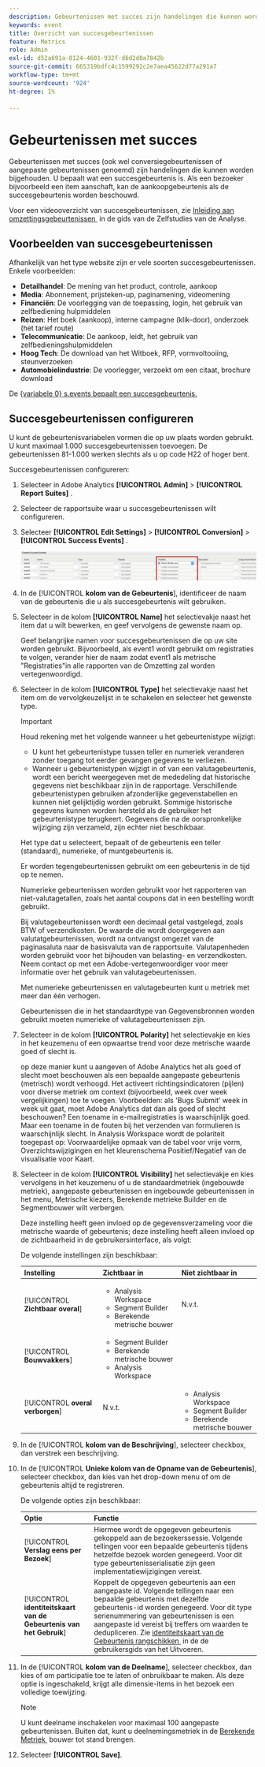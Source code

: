 ```yaml
---
description: Gebeurtenissen met succes zijn handelingen die kunnen worden bijgehouden. U bepaalt wat een succesgebeurtenis is. Als een bezoeker bijvoorbeeld een item aanschaft, kan de aankoopgebeurtenis als de succesgebeurtenis worden beschouwd.
keywords: event
title: Overzicht van succesgebeurtenissen
feature: Metrics
role: Admin
exl-id: d52a691a-8124-4601-932f-d6d2d0a7842b
source-git-commit: 665319bdfc4c1599292c2e7aea45622d77a291a7
workflow-type: tm+mt
source-wordcount: '924'
ht-degree: 1%

---
```


# Gebeurtenissen met succes

Gebeurtenissen met succes (ook wel conversiegebeurtenissen of aangepaste gebeurtenissen genoemd) zijn handelingen die kunnen worden bijgehouden. U bepaalt wat een succesgebeurtenis is. Als een bezoeker bijvoorbeeld een item aanschaft, kan de aankoopgebeurtenis als de succesgebeurtenis worden beschouwd.

Voor een videooverzicht van succesgebeurtenissen, zie [&#x200B; Inleiding aan omzettingsgebeurtenissen &#x200B;](https://experienceleague.adobe.com/nl/docs/analytics-learn/tutorials/analysis-workspace/metrics/introduction-to-conversion-events) in de gids van de Zelfstudies van de Analyse.

## Voorbeelden van succesgebeurtenissen

Afhankelijk van het type website zijn er vele soorten succesgebeurtenissen. Enkele voorbeelden:

* **Detailhandel**: De mening van het product, controle, aankoop
* **Media**: Abonnement, prijsteken-up, paginamening, videomening
* **Financiën**: De voorlegging van de toepassing, login, het gebruik van zelfbediening hulpmiddelen
* **Reizen**: Het boek (aankoop), interne campagne (klik-door), onderzoek (het tarief route)
* **Telecommunicatie**: De aankoop, leidt, het gebruik van zelfbedieningshulpmiddelen
* **Hoog Tech**: De download van het Witboek, RFP, vormvoltooiing, steunverzoeken
* **Automobielindustrie**: De voorlegger, verzoekt om een citaat, brochure download

De {[&#x200B; variabele 0} s.events bepaalt een succesgebeurtenis.](/help/implement/vars/page-vars/events/event-serialization.md)

## Succesgebeurtenissen configureren

U kunt de gebeurtenisvariabelen vormen die op uw plaats worden gebruikt. U kunt maximaal 1.000 succesgebeurtenissen toevoegen. De gebeurtenissen 81-1.000 werken slechts als u op code H22 of hoger bent.

Succesgebeurtenissen configureren:

1. Selecteer in Adobe Analytics **[!UICONTROL Admin]** > **[!UICONTROL Report Suites]** .
1. Selecteer de rapportsuite waar u succesgebeurtenissen wilt configureren.
1. Selecteer **[!UICONTROL Edit Settings]** > **[!UICONTROL Conversion]** > **[!UICONTROL Success Events]** .

   ![Stap Resultaat](/help/admin/tools/manage-rs/edit-settings/conversion-var-admin/c-success-events/assets/success_event_page.png)

1. In de [!UICONTROL **kolom van de Gebeurtenis**], identificeer de naam van de gebeurtenis die u als succesgebeurtenis wilt gebruiken.

1. Selecteer in de kolom **[!UICONTROL Name]** het selectievakje naast het item dat u wilt bewerken, en geef vervolgens de gewenste naam op.

   Geef belangrijke namen voor succesgebeurtenissen die op uw site worden gebruikt. Bijvoorbeeld, als event1 wordt gebruikt om registraties te volgen, verander hier de naam zodat event1 als metrische &quot;Registraties&quot;in alle rapporten van de Omzetting zal worden vertegenwoordigd.

1. Selecteer in de kolom **[!UICONTROL Type]** het selectievakje naast het item om de vervolgkeuzelijst in te schakelen en selecteer het gewenste type.

   >[!IMPORTANT]
   >
   >Houd rekening met het volgende wanneer u het gebeurtenistype wijzigt:<ul><li>U kunt het gebeurtenistype tussen teller en numeriek veranderen zonder toegang tot eerder gevangen gegevens te verliezen.</li><li>Wanneer u gebeurtenistypen wijzigt in of van een valutagebeurtenis, wordt een bericht weergegeven met de mededeling dat historische gegevens niet beschikbaar zijn in de rapportage. Verschillende gebeurtenistypen gebruiken afzonderlijke gegevenstabellen en kunnen niet gelijktijdig worden gebruikt. Sommige historische gegevens kunnen worden hersteld als de gebruiker het gebeurtenistype terugkeert. Gegevens die na de oorspronkelijke wijziging zijn verzameld, zijn echter niet beschikbaar.</li></ul>

   Het type dat u selecteert, bepaalt of de gebeurtenis een teller (standaard), numerieke, of muntgebeurtenis is. <p>Er worden tegengebeurtenissen gebruikt om een gebeurtenis in de tijd op te nemen.</p><p>Numerieke gebeurtenissen worden gebruikt voor het rapporteren van niet-valutagetallen, zoals het aantal coupons dat in een bestelling wordt gebruikt.</p> <p>Bij valutagebeurtenissen wordt een decimaal getal vastgelegd, zoals BTW of verzendkosten. De waarde die wordt doorgegeven aan valutatgebeurtenissen, wordt na ontvangst omgezet van de paginasaluta naar de basisvaluta van de rapportsuite. Valutapenheden worden gebruikt voor het bijhouden van belasting- en verzendkosten. Neem contact op met een Adobe-vertegenwoordiger voor meer informatie over het gebruik van valutagebeurtenissen.<p>Met numerieke gebeurtenissen en valutagebeurten kunt u metriek met meer dan één verhogen.</p><p>Gebeurtenissen die in het standaardtype van Gegevensbronnen worden gebruikt moeten numerieke of valutagebeurtenissen zijn.</p>

1. Selecteer in de kolom **[!UICONTROL Polarity]** het selectievakje en kies in het keuzemenu of een opwaartse trend voor deze metrische waarde goed of slecht is.

   op deze manier kunt u aangeven of Adobe Analytics het als goed of slecht moet beschouwen als een bepaalde aangepaste gebeurtenis (metrisch) wordt verhoogd. Het activeert richtingsindicatoren (pijlen) voor diverse metriek om context (bijvoorbeeld, week over week vergelijkingen) toe te voegen.  Voorbeelden: als &#39;Bugs Submit&#39; week in week uit gaat, moet Adobe Analytics dat dan als goed of slecht beschouwen? Een toename in e-mailregistraties is waarschijnlijk goed. Maar een toename in de fouten bij het verzenden van formulieren is waarschijnlijk slecht.  In Analysis Workspace wordt de polariteit toegepast op: Voorwaardelijke opmaak van de tabel voor vrije vorm, Overzichtswijzigingen en het kleurenschema Positief/Negatief van de visualisatie voor Kaart.

1. Selecteer in de kolom **[!UICONTROL Visibility]** het selectievakje en kies vervolgens in het keuzemenu of u de standaardmetriek (ingebouwde metriek), aangepaste gebeurtenissen en ingebouwde gebeurtenissen in het menu, Metrische kiezers, Berekende metrieke Builder en de Segmentbouwer wilt verbergen.

   Deze instelling heeft geen invloed op de gegevensverzameling voor die metrische waarde of gebeurtenis; deze instelling heeft alleen invloed op de zichtbaarheid in de gebruikersinterface, als volgt:

   De volgende instellingen zijn beschikbaar:

   | Instelling | Zichtbaar in | Niet zichtbaar in |
   |---------|----------|---------|
   | [!UICONTROL **Zichtbaar overal**] | <ul><li>Analysis Workspace</li><li>Segment Builder</li><li>Berekende metrische bouwer</li></ul> | N.v.t. |
   | [!UICONTROL **Bouwvakkers**] | <ul><li>Segment Builder</li><li>Berekende metrische bouwer</li><li>Analysis Workspace</li></ul> |
   | [!UICONTROL **overal verborgen**] | N.v.t. | <ul><li>Analysis Workspace</li><li>Segment Builder</li><li>Berekende metrische bouwer</li></ul> |

1. In de [!UICONTROL **kolom van de Beschrijving**], selecteer checkbox, dan verstrek een beschrijving.
1. In de [!UICONTROL **Unieke kolom van de Opname van de Gebeurtenis**], selecteer checkbox, dan kies van het drop-down menu of om de gebeurtenis altijd te registreren.

   De volgende opties zijn beschikbaar:

   | Optie | Functie |
   |---------|----------|
   | [!UICONTROL **Verslag eens per Bezoek**] | Hiermee wordt de opgegeven gebeurtenis gekoppeld aan de bezoekerssessie. Volgende tellingen voor een bepaalde gebeurtenis tijdens hetzelfde bezoek worden genegeerd. Voor dit type gebeurtenisserialisatie zijn geen implementatiewijzigingen vereist. |
   | [!UICONTROL **identiteitskaart van de Gebeurtenis van het Gebruik**] | Koppelt de opgegeven gebeurtenis aan een aangepaste id. Volgende tellingen naar een bepaalde gebeurtenis met dezelfde gebeurtenis-id worden genegeerd. Voor dit type serienummering van gebeurtenissen is een aangepaste id vereist bij treffers om waarden te dedupliceren. Zie [&#x200B; identiteitskaart van de Gebeurtenis rangschikken &#x200B;](/help/implement/vars/page-vars/events/event-serialization.md) in de de gebruikersgids van het Uitvoeren. |

1. In de [!UICONTROL **kolom van de Deelname**], selecteer checkbox, dan kies of om participatie toe te laten of onbruikbaar te maken. Als deze optie is ingeschakeld, krijgt alle dimensie-items in het bezoek een volledige toewijzing.

   >[!NOTE]
   >
   >U kunt deelname inschakelen voor maximaal 100 aangepaste gebeurtenissen. Buiten dat, kunt u deelnemingsmetriek in de [&#x200B; Berekende Metriek &#x200B;](/help/components/calculated-metrics/workflow/c-build-metrics/participation-metric.md) bouwer tot stand brengen.

1. Selecteer **[!UICONTROL Save]**.
